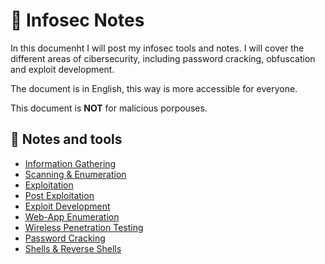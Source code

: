 # :book: Infosec Notes

In this documenht I will post my infosec tools and notes. I will cover the different areas of cibersecurity, including password cracking, obfuscation and exploit development.

The document is in English, this way is more accessible for everyone.

This document is **NOT** for malicious porpouses.

## 📔 Notes and tools

* [Information Gathering](info_gathering.md)
* [Scanning & Enumeration](scan_enum.md)
* [Exploitation](exploit.md)
* [Post Exploitation](post.md)
* [Exploit Development](exploit_dev.md)
* [Web-App Enumeration](web-app_enum.md)
* [Wireless Penetration Testing](wireless.md)
* [Password Cracking](passwd_crack.md)
* [Shells & Reverse Shells](shells.md)
